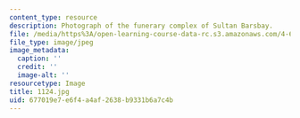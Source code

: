 ```yaml
---
content_type: resource
description: Photograph of the funerary complex of Sultan Barsbay.
file: /media/https%3A/open-learning-course-data-rc.s3.amazonaws.com/4-615-the-architecture-of-cairo-spring-2002/677019e7e6f4a4af2638b9331b6a7c4b_1124.jpg
file_type: image/jpeg
image_metadata:
  caption: ''
  credit: ''
  image-alt: ''
resourcetype: Image
title: 1124.jpg
uid: 677019e7-e6f4-a4af-2638-b9331b6a7c4b
---
```

